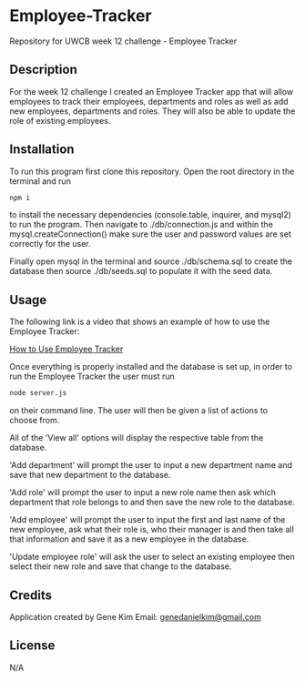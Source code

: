 # Employee-Tracker
Repository for UWCB week 12 challenge - Employee Tracker

## Description
For the week 12 challenge I created an Employee Tracker app that will allow employees to track their employees, departments and roles as well as add new employees, departments and roles. They will also be able to update the role of existing employees. 

## Installation
To run this program first clone this repository. Open the root directory in the terminal and run
```bash
npm i
```
to install the necessary dependencies (console.table, inquirer, and mysql2) to run the program. Then navigate to ./db/connection.js and within the mysql.createConnection() make sure the user and password values are set correctly for the user.

Finally open mysql in the terminal and source ./db/schema.sql to create the database then source ./db/seeds.sql to populate it with the seed data.

## Usage
The following link is a video that shows an example of how to use the Employee Tracker:

[How to Use Employee Tracker](https://drive.google.com/file/d/11mazj2rkMaMo4znBjD16f0zOaY1tHNYA/view)

Once everything is properly installed and the database is set up, in order to run the Employee Tracker the user must run
```bash
node server.js
```
on their command line. The user will then be given a list of actions to choose from. 

All of the 'View all' options will display the respective table from the database. 

'Add department' will prompt the user to input a new department name and save that new department to the database.

'Add role' will prompt the user to input a new role name then ask which department that role belongs to and then save the new role to the database.

'Add employee' will prompt the user to input the first and last name of the new employee, ask what their role is, who their manager is and then take all that information and save it as a new employee in the database.

'Update employee role' will ask the user to select an existing employee then select their new role and save that change to the database.

## Credits
Application created by Gene Kim
Email: [genedanielkim@gmail.com](mailto:genedanielkim@gmail.com)

## License
N/A

